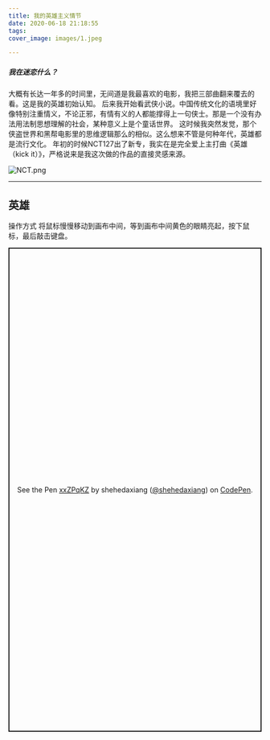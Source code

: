 ```yaml
---
title: 我的英雄主义情节
date: 2020-06-18 21:18:55
tags:
cover_image: images/1.jpeg

---
```

##### **我在迷恋什么？**
大概有长达一年多的时间里，无间道是我最喜欢的电影，我把三部曲翻来覆去的看。这是我的英雄初始认知。
后来我开始看武侠小说。中国传统文化的语境里好像特别注重情义，不论正邪，有情有义的人都能撑得上一句侠士。那是一个没有办法用法制思想理解的社会，某种意义上是个童话世界。
这时候我突然发觉，那个侠盗世界和黑帮电影里的思维逻辑那么的相似。这么想来不管是何种年代，英雄都是流行文化。
年初的时候NCT127出了新专，我实在是完全爱上主打曲《英雄（kick it）》，严格说来是我这次做的作品的直接灵感来源。

![NCT.png](https://i.loli.net/2020/07/01/wH2qJA8ZgWD35oh.png)

---
## 英雄
操作方式
将鼠标慢慢移动到画布中间，等到画布中间黄色的眼睛亮起，按下鼠标，最后敲击键盘。

<p class="codepen" data-height="963" data-theme-id="light" data-default-tab="js,result" data-user="shehedaxiang" data-slug-hash="xxZPqKZ" style="height: 963px; box-sizing: border-box; display: flex; align-items: center; justify-content: center; border: 2px solid; margin: 1em 0; padding: 1em;" data-pen-title="xxZPqKZ">
  <span>See the Pen <a href="https://codepen.io/shehedaxiang/pen/xxZPqKZ">
  xxZPqKZ</a> by shehedaxiang (<a href="https://codepen.io/shehedaxiang">@shehedaxiang</a>)
  on <a href="https://codepen.io">CodePen</a>.</span>
</p>
<script async src="https://static.codepen.io/assets/embed/ei.js"></script>
